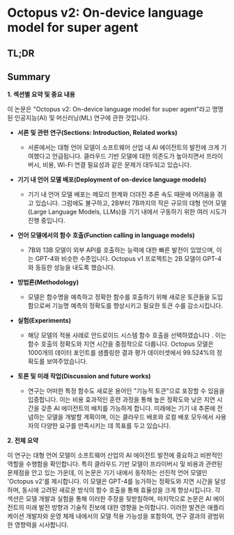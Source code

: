# Octopus v2: On-device language model for super agent
## TL;DR
## Summary
**1. 섹션별 요약 및 중요 내용**

이 논문은 "Octopus v2: On-device language model for super agent"라고 명명된 인공지능(AI) 및 머신러닝(ML) 연구에 관한 것입니다.

- **서론 및 관련 연구(Sections: Introduction, Related works)**
  - 서론에서는 대형 언어 모델이 소프트웨어 산업 내 AI 에이전트의 발전에 크게 기여했다고 언급됩니다. 클라우드 기반 모델에 대한 의존도가 높아지면서 프라이버시, 비용, Wi-Fi 연결 필요성과 같은 문제가 대두되고 있습니다.

- **기기 내 언어 모델 배포(Deployment of on-device language models)**
  - 기기 내 언어 모델 배포는 메모리 한계와 더뎌진 추론 속도 때문에 어려움을 겪고 있습니다. 그럼에도 불구하고, 2B부터 7B까지의 작은 규모의 대형 언어 모델(Large Language Models, LLMs)을 기기 내에서 구동하기 위한 여러 시도가 진행 중입니다.

- **언어 모델에서의 함수 호출(Function calling in language models)**
  - 7B와 13B 모델이 외부 API를 호출하는 능력에 대한 빠른 발전이 있었으며, 이는 GPT-4와 비슷한 수준입니다. Octopus v1 프로젝트는 2B 모델이 GPT-4와 동등한 성능을 내도록 했습니다.

- **방법론(Methodology)**
  - 모델은 함수명을 예측하고 정확한 함수를 호출하기 위해 새로운 토큰들을 도입함으로써 기능명 예측의 정확도를 향상시키고 필요한 토큰 수를 감소시킵니다.

- **실험(Experiments)**
  - 해당 모델의 적용 사례로 안드로이드 시스템 함수 호출을 선택하였습니다 . 이는 함수 호출의 정확도와 지연 시간을 중점적으로 다룹니다. Octopus 모델은 1000개의 데이터 포인트를 샘플링한 결과 평가 데이터셋에서 99.524%의 정확도를 보여주었습니다.

- **토론 및 미래 작업(Discussion and future works)**
  - 연구는 어떠한 특정 함수도 새로운 용어인 "기능적 토큰"으로 포장할 수 있음을 입증합니다. 이는 비용 효과적인 훈련 과정을 통해 높은 정확도와 낮은 지연 시간을 갖춘 AI 에이전트의 배치를 가능하게 합니다. 미래에는 기기 내 추론에 전념하는 모델을 개발할 계획이며, 이는 클라우드 배포와 로컬 배포 모두에서 사용자의 다양한 요구를 만족시키는 데 목표를 두고 있습니다.

**2. 전체 요약**

이 연구는 대형 언어 모델이 소프트웨어 산업의 AI 에이전트 발전에 중요하고 비판적인 역할을 수행함을 확인합니다. 특히 클라우드 기반 모델이 프라이버시 및 비용과 관련된 문제점을 안고 있는 가운데, 이 논문은 기기 내에서 동작하는 선진적 언어 모델인 'Octopus v2'를 제시합니다. 이 모델은 GPT-4를 능가하는 정확도와 지연 시간을 달성하며, 동시에 고려된 새로운 방식의 함수 호출을 통해 효율성을 크게 향상시킵니다. 각 섹션은 모델 개발과 실험을 통해 이러한 주장을 뒷받침하며, 마지막으로 논문은 AI 에이전트의 미래 발전 방향과 기술적 진보에 대한 영향을 논의합니다. 이러한 발견은 애플리케이션 개발자와 운영 체제 내에서의 모델 적용 가능성을 포함하여, 연구 결과의 광범위한 영향력을 시사합니다.